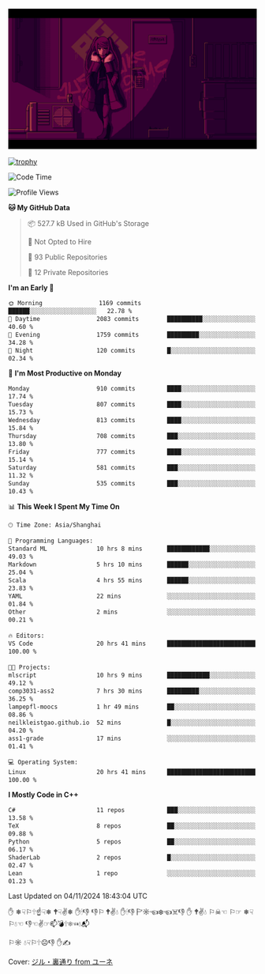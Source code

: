 ![](imgs/main.png)

[![trophy](https://github-profile-trophy.vercel.app/?username=NeilKleistGao&theme=dracula)](https://github.com/ryo-ma/github-profile-trophy)

<!--START_SECTION:waka-->
![Code Time](http://img.shields.io/badge/Code%20Time-1%2C422%20hrs%2018%20mins-blue)

![Profile Views](http://img.shields.io/badge/Profile%20Views-1-blue)

**🐱 My GitHub Data** 

> 📦 527.7 kB Used in GitHub's Storage 
 > 
> 🚫 Not Opted to Hire
 > 
> 📜 93 Public Repositories 
 > 
> 🔑 12 Private Repositories 
 > 
**I'm an Early 🐤** 

```text
🌞 Morning                1169 commits        ██████░░░░░░░░░░░░░░░░░░░   22.78 % 
🌆 Daytime                2083 commits        ██████████░░░░░░░░░░░░░░░   40.60 % 
🌃 Evening                1759 commits        █████████░░░░░░░░░░░░░░░░   34.28 % 
🌙 Night                  120 commits         █░░░░░░░░░░░░░░░░░░░░░░░░   02.34 % 
```
📅 **I'm Most Productive on Monday** 

```text
Monday                   910 commits         ████░░░░░░░░░░░░░░░░░░░░░   17.74 % 
Tuesday                  807 commits         ████░░░░░░░░░░░░░░░░░░░░░   15.73 % 
Wednesday                813 commits         ████░░░░░░░░░░░░░░░░░░░░░   15.84 % 
Thursday                 708 commits         ███░░░░░░░░░░░░░░░░░░░░░░   13.80 % 
Friday                   777 commits         ████░░░░░░░░░░░░░░░░░░░░░   15.14 % 
Saturday                 581 commits         ███░░░░░░░░░░░░░░░░░░░░░░   11.32 % 
Sunday                   535 commits         ███░░░░░░░░░░░░░░░░░░░░░░   10.43 % 
```


📊 **This Week I Spent My Time On** 

```text
🕑︎ Time Zone: Asia/Shanghai

💬 Programming Languages: 
Standard ML              10 hrs 8 mins       ████████████░░░░░░░░░░░░░   49.03 % 
Markdown                 5 hrs 10 mins       ██████░░░░░░░░░░░░░░░░░░░   25.04 % 
Scala                    4 hrs 55 mins       ██████░░░░░░░░░░░░░░░░░░░   23.83 % 
YAML                     22 mins             ░░░░░░░░░░░░░░░░░░░░░░░░░   01.84 % 
Other                    2 mins              ░░░░░░░░░░░░░░░░░░░░░░░░░   00.21 % 

🔥 Editors: 
VS Code                  20 hrs 41 mins      █████████████████████████   100.00 % 

🐱‍💻 Projects: 
mlscript                 10 hrs 9 mins       ████████████░░░░░░░░░░░░░   49.12 % 
comp3031-ass2            7 hrs 30 mins       █████████░░░░░░░░░░░░░░░░   36.25 % 
lampepfl-moocs           1 hr 49 mins        ██░░░░░░░░░░░░░░░░░░░░░░░   08.86 % 
neilkleistgao.github.io  52 mins             █░░░░░░░░░░░░░░░░░░░░░░░░   04.20 % 
ass1-grade               17 mins             ░░░░░░░░░░░░░░░░░░░░░░░░░   01.41 % 

💻 Operating System: 
Linux                    20 hrs 41 mins      █████████████████████████   100.00 % 
```

**I Mostly Code in C++** 

```text
C#                       11 repos            ███░░░░░░░░░░░░░░░░░░░░░░   13.58 % 
TeX                      8 repos             ██░░░░░░░░░░░░░░░░░░░░░░░   09.88 % 
Python                   5 repos             ██░░░░░░░░░░░░░░░░░░░░░░░   06.17 % 
ShaderLab                2 repos             █░░░░░░░░░░░░░░░░░░░░░░░░   02.47 % 
Lean                     1 repo              ░░░░░░░░░░░░░░░░░░░░░░░░░   01.23 % 
```




 Last Updated on 04/11/2024 18:43:04 UTC
<!--END_SECTION:waka-->

✋ ❄☟⚐🕆☝☟❄ 🕈☟✌❄ ✋🕯👎 👎⚐ 🕈✌💧 ✋🕯👎 🏱☼☜❄☜☠👎 ✋ 🕈✌💧 ⚐☠☜ ⚐☞ ❄☟⚐💧☜ 👎☜✌☞📫💣🕆❄☜💧📬

⚐☼ 💧☟⚐🕆☹👎 ✋✍

Cover: [ジル・裏通り from ユーネ](https://www.pixiv.net/artworks/62127066)
